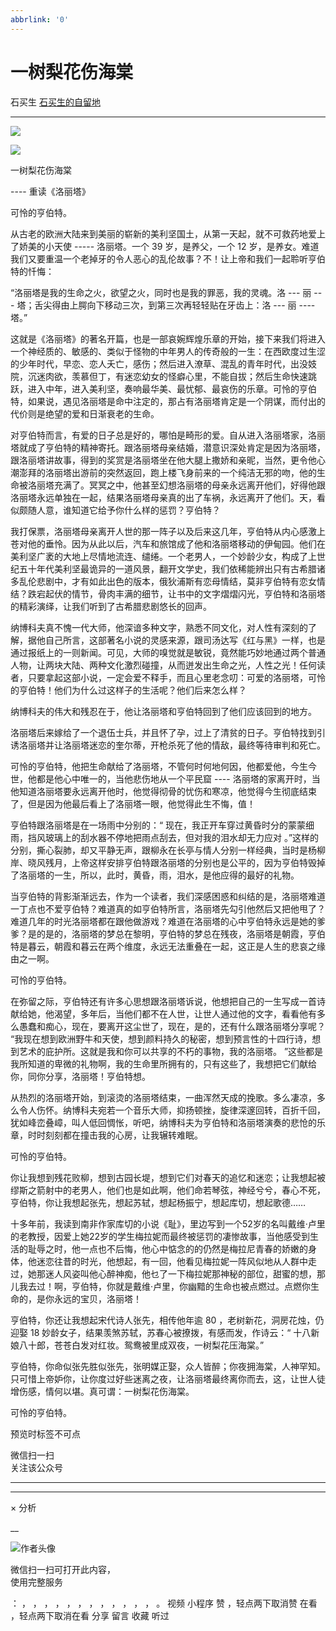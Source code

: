 ```yaml
---
abbrlink: '0'
---
```

#  一树梨花伤海棠

石买生  [ 石买生的自留地 ](javascript:void\(0\);)

__ _ _ _ _

![](http://mmbiz.qpic.cn/mmbiz_jpg/hVNLue76Eh8l7pOAhtG9vzc7zfOBttH6r7oXrv8WxSYLjjAs45kTIOceuqbCxCCTFYhicwbyry83akuPaCLcEXQ/0?wx_fmt=jpeg)

![](http://mmbiz.qpic.cn/mmbiz_jpg/hVNLue76Eh8l7pOAhtG9vzc7zfOBttH6EkaibohBAjUQWNp2mEdx4PhAFib59t0kjbzHNo4OicoX7oia8lr6KbGf0A/0?wx_fmt=jpeg)

一树梨花伤海棠  

\----  重读《洛丽塔》

可怜的亨伯特。

从古老的欧洲大陆来到美丽的崭新的美利坚国土，从第一天起，就不可救药地爱上了娇美的小天使  \-----  洛丽塔。一个  39  岁，是养父，一个  12
岁，是养女。难道我们又要重温一个老掉牙的令人恶心的乱伦故事？不！让上帝和我们一起聆听亨伯特的忏悔：

“洛丽塔是我的生命之火，欲望之火，同时也是我的罪恶，我的灵魂。洛  \---  丽  \---  塔；舌尖得由上腭向下移动三次，到第三次再轻轻贴在牙齿上：洛
\---  丽  \----  塔。”

这就是《洛丽塔》的著名开篇，也是一部哀婉辉煌乐章的开始，接下来我们将进入一个神经质的、敏感的、类似于怪物的中年男人的传奇般的一生：在西欧度过生涩的少年时代，早恋、恋人夭亡，感伤；然后进入潦草、混乱的青年时代，出没妓院，沉迷肉欲，羡慕但丁，有迷恋幼女的怪癖心里，不能自拔；然后生命快速跳跃，进入中年，进入美利坚，奏响最华美、最忧郁、最哀伤的乐章。可怜的亨伯特，如果说，遇见洛丽塔是命中注定的，那占有洛丽塔肯定是一个阴谋，而付出的代价则是绝望的爱和日渐衰老的生命。

对亨伯特而言，有爱的日子总是好的，哪怕是畸形的爱。自从进入洛丽塔家，洛丽塔就成了亨伯特的精神寄托。跟洛丽塔母亲结婚，潜意识深处肯定是因为洛丽塔，跟洛丽塔讲故事，得到的奖赏是洛丽塔坐在他大腿上撒娇和亲昵，当然，更令他心潮澎拜的洛丽塔出游前的突然返回，跑上楼飞身前来的一个纯洁无邪的吻，他的生命被洛丽塔充满了。冥冥之中，他甚至幻想洛丽塔的母亲永远离开他们，好得他跟洛丽塔永远单独在一起，结果洛丽塔母亲真的出了车祸，永远离开了他们。天，看似颇随人意，谁知道它给予你什么样的惩罚？亨伯特？

我打保票，洛丽塔母亲离开人世的那一阵子以及后来这几年，亨伯特从内心感激上苍对他的垂怜。因为从此以后，汽车和旅馆成了他和洛丽塔移动的伊甸园。他们在美利坚广袤的大地上尽情地流连、缱绻。一个老男人，一个妙龄少女，构成了上世纪五十年代美利坚最诡异的一道风景，翻开文学史，我们依稀能辨出只有古希腊诸多乱伦悲剧中，才有如此出色的版本，俄狄浦斯有恋母情结，莫非亨伯特有恋女情结？跌宕起伏的情节，骨肉丰满的细节，让书中的文字熠熠闪光，亨伯特和洛丽塔的精彩演绎，让我们听到了古希腊悲剧悠长的回声。

纳博科夫真不愧一代大师，他深谙多种文字，熟悉不同文化，对人性有深刻的了解，据他自己所言，这部著名小说的灵感来源，跟司汤达写《红与黑》一样，也是通过报纸上的一则新闻。可见，大师的嗅觉就是敏锐，竟然能巧妙地通过两个普通人物，让两块大陆、两种文化激烈碰撞，从而迸发出生命之光，人性之光！任何读者，只要拿起这部小说，一定会爱不释手，而且心里老念叨：可爱的洛丽塔，可怜的亨伯特！他们为什么过这样子的生活呢？他们后来怎么样？

纳博科夫的伟大和残忍在于，他让洛丽塔和亨伯特回到了他们应该回到的地方。

洛丽塔后来嫁给了一个退伍士兵，并且怀了孕，过上了清贫的日子。亨伯特找到引诱洛丽塔并让洛丽塔迷恋的奎尔蒂，开枪杀死了他的情敌，最终等待审判和死亡。

可怜的亨伯特，他把生命献给了洛丽塔，不管何时何地何因，他都爱他，今生今世，他都是他心中唯一的，当他悲伤地从一个平民窟  \----
洛丽塔的家离开时，当他知道洛丽塔要永远离开他时，他觉得彻骨的忧伤和寒凉，他觉得今生彻底结束了，但是因为他最后看上了洛丽塔一眼，他觉得此生不悔，值！

亨伯特跟洛丽塔是在一场雨中分别的：“  现在，我正开车穿过黄昏时分的蒙蒙细雨，挡风玻璃上的刮水器不停地把雨点刮去，但对我的泪水却无力应对
。”这样的分别，撕心裂肺，却又平静无声，跟柳永在长亭与情人分别一样经典，当时是杨柳岸、晓风残月，上帝这样安排亨伯特跟洛丽塔的分别也是公平的，因为亨伯特毁掉了洛丽塔的一生，所以，此时，黄昏，雨，泪水，是他应得的最好的礼物。

当亨伯特的背影渐渐远去，作为一个读者，我们深感困惑和纠结的是，洛丽塔难道一丁点也不爱亨伯特？难道真的如亨伯特所言，洛丽塔先勾引他然后又把他甩了？难道几年的时光洛丽塔都在跟他做游戏？难道在洛丽塔的心中亨伯特永远是她的爹爹？是的是的，洛丽塔的梦总在黎明，亨伯特的梦总在残夜，洛丽塔是朝霞，亨伯特是暮云，朝霞和暮云在两个维度，永远无法重叠在一起，这正是人生的悲哀之缘由之一啊。

可怜的亨伯特。

在弥留之际，亨伯特还有许多心思想跟洛丽塔诉说，他想把自己的一生写成一首诗献给她，他渴望，多年后，当他们都不在人世，让世人通过他的文字，看看他有多么愚蠢和痴心，现在，要离开这尘世了，现在，是的，还有什么跟洛丽塔分享呢？
“我现在想到欧洲野牛和天使，想到颜料持久的秘密，想到预言性的十四行诗，想到艺术的庇护所。这就是我和你可以共享的不朽的事物，我的洛丽塔。
”这些都是我所知道的卑微的礼物啊，我的生命里所拥有的，只有这些了，我想把它们献给你，同你分享，洛丽塔！亨伯特想。

从热烈的洛丽塔开始，到滚烫的洛丽塔结束，一曲浑然天成的挽歌。多么凄凉，多么令人伤怀。纳博科夫宛若一个音乐大师，抑扬顿挫，旋律深邃回转，百折千回，犹如峰峦叠嶂，叫人低回惆怅，听吧，纳博科夫为亨伯特和洛丽塔演奏的悲怆的乐章，时时刻刻都在撞击我的心房，让我辗转难眠。

可怜的亨伯特。

你让我想到残花败柳，想到古园长堤，想到它们对春天的追忆和迷恋；让我想起被缪斯之箭射中的老男人，他们也是如此啊，他们命若琴弦，神经兮兮，春心不死，亨伯特，你让我想起张先，想起苏轼，想起杨振宁，想起库切，想起歌德……

十多年前，我读到南非作家库切的小说《耻》，里边写到一个52岁的名叫戴维·卢里的老教授，因爱上她22岁的学生梅拉妮而最终被惩罚的凄惨故事，当他感受到生活的耻辱之时，他一点也不后悔，他心中惦念的的仍然是梅拉尼青春的娇嫩的身体，他迷恋往昔的时光，他想起，有一回，他看见梅拉妮一阵风似地从人群中走过，她那迷人风姿叫他心醉神痴，他乜了一下梅拉妮那神秘的部位，甜蜜的想，那儿我去过！啊，亨伯特，你就是戴维·卢里，你幽黯的生命也被点燃过。点燃你生命的，是你永远的宝贝，洛丽塔！

亨伯特，你还让我想起宋代诗人张先，相传他年逾  80  ，老树新花，洞房花烛，仍迎娶  18  妙龄女子，结果羡煞苏轼，苏春心被撩拨，有感而发，作诗云：“
十八新娘八十郎，苍苍白发对红妆。鸳鸯被里成双夜，一树梨花压海棠。”

亨伯特，你命似张先胜似张先，张明媒正娶，众人皆醉；你夜拥海棠，人神罕知。只可惜上帝妒你，让你度过好些迷离之夜，让洛丽塔最终离你而去，这，让世人徒增伤感，情何以堪。真可谓：一树梨花伤海棠。

可怜的亨伯特。

  

预览时标签不可点

微信扫一扫  
关注该公众号





****



****



×  分析

__

![作者头像](http://mmbiz.qpic.cn/mmbiz_png/hVNLue76EhibricgkQZeT964ria54dgJkqVBX9ibyvn7PmGOltlupHdVshOibeQZDSypqiaIBNKdw8cwXfXfBZkPVgVg/0?wx_fmt=png)

微信扫一扫可打开此内容，  
使用完整服务

：  ，  ，  ，  ，  ，  ，  ，  ，  ，  ，  ，  ，  。  视频  小程序  赞  ，轻点两下取消赞  在看  ，轻点两下取消在看
分享  留言  收藏  听过


